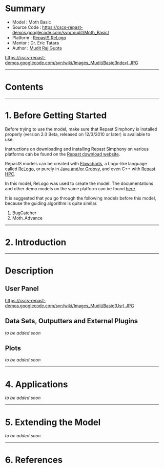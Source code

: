 # **Summary** #

  * Model        : Moth Basic
  * Source Code  : https://cscs-repast-demos.googlecode.com/svn/mudit/Moth_Basic/
  * Platform     : [RepastS ReLogo](RepastSReLogo.md)
  * Mentor       : Dr. Eric Tatara
  * Author       : [Mudit Raj Gupta](Mudit.md)

https://cscs-repast-demos.googlecode.com/svn/wiki/Images_Mudit/Basic(Index).JPG


---


# **Contents** #




---


# 1. Before Getting Started #

Before trying to use the model, make sure that Repast Simphony is installed properly (version 2.0 Beta, released on 12/3/2010 or later) is available to use.

Instructions on downloading and installing Repast Simphony on various platforms can be found on the [Repast download website](http://repast.sourceforge.net/download.html).

RepastS models can be created with [Flowcharts](http://repast.sourceforge.net/docs/RepastFlowGettingStarted.pdf), a Logo-like language called [ReLogo](http://repast.sourceforge.net/docs/ReLogoGettingStarted.pdf), or purely in [Java and/or Groovy](http://repast.sourceforge.net/docs/RepastJavaGettingStarted.pdf), and even C++ with [Repast HPC](http://repast.sourceforge.net/docs/RepastHPCManual.pdf).

In this model, ReLogo was used to create the model. The documentations and other demo models on the same platform can be found [here](http://code.google.com/p/cscs-repast-demos/wiki/RepastSReLogo).

It is suggested that you go through the following models before this model, because the guiding algorithm is quite similar.

  1. BugCatcher
  1. Moth\_Advance



---


# 2. Introduction #



---


# Description #

## User Panel ##

https://cscs-repast-demos.googlecode.com/svn/wiki/Images_Mudit/Basic(Usr).JPG
## Data Sets, Outputters and External Plugins ##

_to be added soon_

## Plots ##

_to be added soon_


---


# 4. Applications #


_to be added soon_

---


# 5. Extending the Model #


_to be added soon_


---


# 6. References #